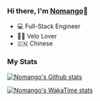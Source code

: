 ### Hi there, I'm [Nomango](https://nomango.dev)👋

- 💻 Full-Stack Engineer
- 🚴🏻 Velo Lover
- 🇨🇳 Chinese

<!--
### My Skills

[![My Skills](https://skillicons.dev/icons?i=go,cpp,cs,py,php,mysql,mongodb,redis,cmake,docker,html,css,js,nodejs,vite,react,vue,electron&perline=10)](https://skillicons.dev)
-->

### My Stats

[![Nomango's Github stats](https://github-readme-stats.vercel.app/api?username=Nomango&show_icons=true&include_all_commits=true&theme=default)](https://github.com/anuraghazra/github-readme-stats)

[![Nomango's WakaTime stats](https://github-readme-stats.vercel.app/api/wakatime?username=nom&layout=compact)](https://github.com/anuraghazra/github-readme-stats)
